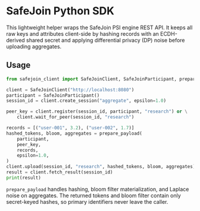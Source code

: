 # SafeJoin Python SDK

This lightweight helper wraps the SafeJoin PSI engine REST API. It keeps all
raw keys and attributes client-side by hashing records with an ECDH-derived
shared secret and applying differential privacy (DP) noise before uploading
aggregates.

## Usage

```python
from safejoin_client import SafeJoinClient, SafeJoinParticipant, prepare_payload

client = SafeJoinClient("http://localhost:8080")
participant = SafeJoinParticipant()
session_id = client.create_session("aggregate", epsilon=1.0)

peer_key = client.register(session_id, participant, "research") or \
    client.wait_for_peer(session_id, "research")

records = [("user-001", 3.2), ("user-002", 1.7)]
hashed_tokens, bloom, aggregates = prepare_payload(
    participant,
    peer_key,
    records,
    epsilon=1.0,
)
client.upload(session_id, "research", hashed_tokens, bloom, aggregates)
result = client.fetch_result(session_id)
print(result)
```

`prepare_payload` handles hashing, bloom filter materialization, and Laplace
noise on aggregates. The returned tokens and bloom filter contain only
secret-keyed hashes, so primary identifiers never leave the caller.
